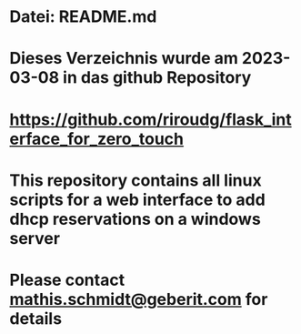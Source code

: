 #
# Datei: README.md
#
# Dieses Verzeichnis wurde am 2023-03-08 in das github Repository 
#
#	https://github.com/riroudg/flask_interface_for_zero_touch
#
# This repository contains all linux scripts for a web interface to add dhcp reservations on a windows server
#
# Please contact mathis.schmidt@geberit.com for details


